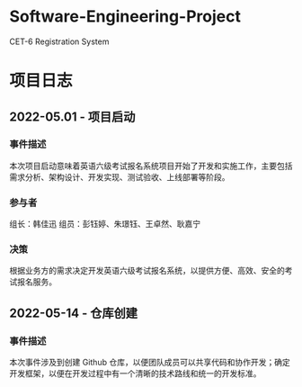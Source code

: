 # Software-Engineering-Project
CET-6 Registration System

# 项目日志
## 2022-05.01 - 项目启动
### 事件描述
本次项目启动意味着英语六级考试报名系统项目开始了开发和实施工作，主要包括需求分析、架构设计、开发实现、测试验收、上线部署等阶段。

### 参与者
组长：韩佳迅
组员：彭钰婷、朱璟钰、王卓然、耿嘉宁

### 决策
根据业务方的需求决定开发英语六级考试报名系统，以提供方便、高效、安全的考试报名服务。

## 2022-05-14 - 仓库创建
### 事件描述
本次事件涉及到创建 Github 仓库，以便团队成员可以共享代码和协作开发；确定开发框架，以便在开发过程中有一个清晰的技术路线和统一的开发标准。
